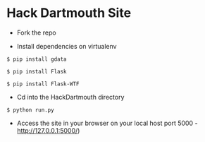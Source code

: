 # Hack Dartmouth Site #

* Fork the repo

* Install dependencies on virtualenv
```
$ pip install gdata
```
```
$ pip install Flask
```
```
$ pip install Flask-WTF
```
* Cd into the HackDartmouth directory
```
$ python run.py 
```
* Access the site in your browser on your local host port 5000 - http://127.0.0.1:5000/)